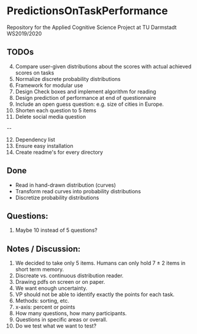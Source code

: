 # PredictionsOnTaskPerformance

Repository for the Applied Cognitive Science Project at TU Darmstadt WS2019/2020

## TODOs

4. Compare user-given distributions about the scores with actual achieved scores on tasks
5. Normalize discrete probability distributions
6. Framework for modular use
7. Design Check boxes and implement algorithm for reading
8. Design prediction of performance at end of questionnaire
9. Include an open guess question: e.g. size of cities in Europe.
10. Shorten each question to 5 items
11. Delete social media question

--

12. Dependency list
13. Ensure easy installation
14. Create readme's for every directory

## Done
* Read in hand-drawn distribution (curves)
* Transform read curves into probability distributions
* Discretize probability distributions


## Questions:

1. Maybe 10 instead of 5 questions?


## Notes / Discussion:
1. We decided to take only 5 items. Humans can only hold 7 ± 2 items in short term memory.
2. Discreate vs. continuous distribution reader.
3. Drawing pdfs on screen or on paper.
4. We want enough uncertainty.
5. VP should not be able to identify exactly the points for each task.
6. Methods: sorting, etc. 
7. x-axis: percent or points
8. How many questions, how many participants.
9. Questions in specific areas or overall.
10. Do we test what we want to test?